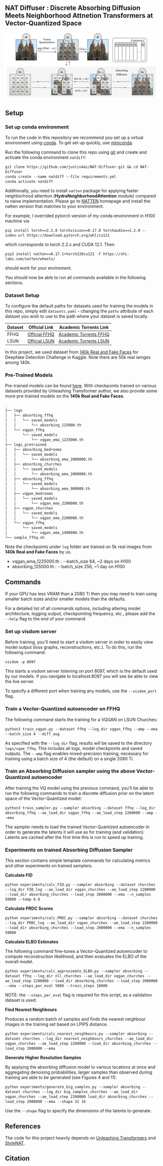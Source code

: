## NAT Diffuser : Discrete Absorbing Diffusion Meets Neighborhood Attnetion Transformers at Vector-Quantized Space






![front_page_sample](assets/diagram.png)


## Setup



### Set up conda environment

To run the code in this repository we recommend you set up a virtual environment using [conda](https://docs.conda.io/en/latest/). To get set up quickly, use [miniconda](https://docs.conda.io/en/latest/miniconda.html).

Run the following command to clone this repo using [git](https://git-scm.com/book/en/v2/Getting-Started-Installing-Git) and create and activate the conda environment `natdiff`:

```
git clone https://github.com/justin4ai/NAT-Diffuser.git && cd NAT-Diffuser
conda create --name natdiff --file requirements.yml
conda activate natdiff  
```


Additionally, you need to install ```natten``` package for applying faster neighborhood attention (**HydraNeighborhoodAttention** module) compared to naive implementation. Please go to [NATTEN](https://shi-labs.com/natten/) homepage and install the natten version that matches to your environment.

For example, I overrided pytorch version of my conda environment in H100 machine via

```
pip install torch==2.2.0 torchvision==0.17.0 torchaudio==2.2.0 --index-url https://download.pytorch.org/whl/cu121
```

which corresponds to torch 2.2.x and CUDA 12.1. Then

```
pip3 install natten==0.17.1+torch220cu121 -f https://shi-labs.com/natten/wheels/
```

should work for your enviroment.

You should now be able to run all commands available in the following sections.

### Dataset Setup
To configure the default paths for datasets used for training the models in this repo, simply edit `datasets.yaml` - changing the `paths` attribute of each dataset you wish to use to the path where your dataset is saved locally.


| Dataset | Official Link                                           | Academic Torrents Link |
| ------- | --------------------------------------------------------|------------------------|
| FFHQ    | [Official FFHQ](https://github.com/NVlabs/ffhq-dataset) | [Academic Torrents FFHQ](https://academictorrents.com/details/1c1e60f484e911b564de6b4d8b643e19154d5809) |
| LSUN    | [Official LSUN](https://github.com/fyu/lsun)            | [Academic Torrents LSUN](https://academictorrents.com/details/c53c374bd6de76da7fe76ed5c9e3c7c6c691c489) |

In this project, we used dataset from [140k Real and Fake Faces](https://www.kaggle.com/datasets/xhlulu/140k-real-and-fake-faces?select=train.csv) for Deepfake Detection Challenge in Kaggle. Note there are 50k real iamges among 140k.

### Pre-Trained Models
Pre-trained models can be found [here](https://drive.google.com/drive/folders/1DhgimU0onrKb4codFH_5PzJ0K6RpWssE?usp=sharing). With checkpoints trained on various datasets provided by Unleashing Transformer author, we also provide some more pre-trained models on the **140k Real and Fake Faces**. 

```
.
├── logs
│   ├── absorbing_ffhq
│   │   └── saved_models
│   │       └── absorbing_125000.th
│   └── vqgan_ffhq
│       └── saved_models
│           └── vqgan_ema_1225000.th
├── logs_pretrained
│   ├── absorbing_bedrooms
│   │   └── saved_models
│   │       └── absorbing_ema_2000000.th
│   ├── absorbing_churches
│   │   └── saved_models
│   │       └── absorbing_ema_2000000.th
│   ├── absorbing_ffhq
│   │   └── saved_models
│   │       └── absorbing_ema_900000.th
│   ├── vqgan_bedrooms
│   │   └── saved_models
│   │       └── vqgan_ema_2200000.th
│   ├── vqgan_churches
│   │   └── saved_models
│   │       └── vqgan_ema_2200000.th
│   └── vqgan_ffhq
│       └── saved_models
│           └── vqgan_ema_1400000.th
└── sample_ffhq.sh
```

Note the checkpoints under ```log``` folder are trained on 5k real images from **140k Real and Fake Faces** by us.
- vqgan_ema_1225000.th : --batch_size 64, ~2 days on H100
- absorbing_125000.th : --batch_size 256, ~1 day on H100


## Commands
If your GPU has less VRAM than a 2080 Ti then you may need to train using smaller batch sizes and/or smaller models than the defaults.

For a detailed list of all commands options, including altering model architecture, logging output, checkpointing frequency, etc., please add the `--help` flag to the end of your command.


### Set up visdom server

Before training, you'll need to start a visdom server in order to easily view model output (loss graphs, reconstructions, etc.). To do this, run the following command:

```
visdom -p 8097
```

This starts a visdom server listening on port 8097, which is the default used by our models. If you navigate to localhost:8097 you will see be able to view the live server.

To specify a different port when training any models, use the `--visdom_port` flag.

### Train a Vector-Quantized autoencoder on FFHQ

The following command starts the training for a VQGAN on LSUN Churches: 
```
python3 train_vqgan.py --dataset ffhq --log_dir vqgan_ffhq --amp --ema --batch_size 4 --diff_aug
```

As specified with the `--log_dir` flag, results will be saved to the directory `logs/vqae_ffhq`. This includes all logs, model checkpoints and saved outputs. The `--amp` flag enables mixed-precision training, necessary for training using a batch size of 4 (the default) on a single 2080 Ti.

### Train an Absorbing Diffusion sampler using the above Vector-Quantized autoencoder

After training the VQ model using the previous command, you'll be able to run the following commands to train a discrete diffusion prior on the latent space of the Vector-Quantized model:

```
python3 train_sampler.py --sampler absorbing --dataset ffhq --log_dir absorbing_ffhq --ae_load_dir vqgan_ffhq --ae_load_step 2200000 --amp --ema
```

The sampler needs to load the trained Vector-Quantized autoencoder in order to generate the latents it will use as for training (and validation). Latents are cached after the first time this is run to speed up training.

### Experiments on trained Absorbing Diffusion Sampler

This section contains simple template commands for calculating metrics and other experiments on trained samplers.

**Calculate FID**

```
python experiments/calc_FID.py --sampler absorbing --dataset churches --log_dir FID_log --ae_load_dir vqgan_churches --ae_load_step 2200000  --load_dir absorbing_churches --load_step 2000000 --ema --n_samples 50000 --temp 0.9
```

**Calculate PRDC Scores**

```
python experiments/calc_PRDC.py --sampler absorbing --dataset churches --log_dir PRDC_log --ae_load_dir vqgan_churches --ae_load_step 2200000 --load_dir absorbing_churches --load_step 2000000 --ema --n_samples 50000
```


**Calculate ELBO Estimates**

The following command fine-tunes a Vector-Quantized autoencoder to compute reconstruction likelihood, and then evaluates the ELBO of the overall model.

```
python experiments/calc_approximate_ELBO.py --sampler absorbing --dataset ffhq --log_dir nll_churches --ae_load_dir vqgan_churches --ae_load_step 2200000 --load_dir absorbing_churches --load_step 2000000 --ema --steps_per_eval 5000 --train_steps 10000
```

NOTE: the `--steps_per_eval` flag is required for this script, as a validation dataset is used. 


**Find Nearest Neighbours**

Produces a random batch of samples and finds the nearest neighbour images in the training set based on LPIPS distance.

```
python experiments/calc_nearest_neighbours.py --sampler absorbing --dataset churches --log_dir nearest_neighbours_churches --ae_load_dir vqgan_churches --ae_load_step 2200000 --load_dir absorbing_churches --load_step 2000000 --ema
```

**Generate Higher Resolution Samples**

By applying the absorbing diffusion model to various locations at once and aggregating denoising probabilities, larger samples than observed during training are able to be generated (see Figures 4 and 11).

```
python experiments/generate_big_samples.py --sampler absorbing --dataset churches --log_dir big_samples_churches --ae_load_dir vqgan_churches --ae_load_step 2200000 load_dir absorbing_churches --load_step 2000000 --ema --shape 32 16
```

Use the `--shape` flag to specify the dimensions of the latents to generate.

## References

The code for this project heavily depends on [Unleashing Transformers](https://github.com/samb-t/unleashing-transformers) and [StyleNAT](https://github.com/SHI-Labs/StyleNAT).

## Citation

